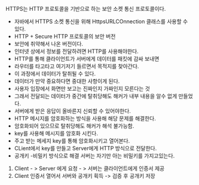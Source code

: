 HTTPS는 HTTP 프로토콜을 기반으로 하는 보안 소켓 통신 프로토콜이다.
- 자바에서 HTTPS 소켓 통신을 위해 HttpsURLCOnnection 클래스를 사용할 수 있다.
- HTTP + Secure HTTP 프로토콜의 보안 버전
- 보안에 취약해서 나온 버전이다.
- 인터넷 상에서 정보를 전달하려면 HTTP를 사용해야한다.
- HTTP를 통해 클라이언트가 서버에게 데이터를 패킷에 감싸 보내면
- 라우터를 타고타고 여기저기 들르면서 목적지를 찾아간다.
- 이 과정에서 데이터가 탈취될 수 있다.
- 데이터가 만약 중요하다면 중대한 사항이게 된다.
- 사용자 입장에서 화면만 보고는 진짜인지 가짜인지 모른다는 것
-  그래서 전달되는 데이터가 중간에 탈취당해도 해커가 내부 내용을 알수 없게 만들었다.
- 서버에게 받은 응답이 올바른지 신뢰할 수 있어야한다.
- HTTP 메시지를 암호화하는 방식을 사용해 해당 문제를 해결한다. 
- 암호화되어 있으므로 탈취당해도 해커가 해석 불가능함. 
- key를 사용해 메시지를 암호화 시킨다.
- 주고 받는 메세지 key를 통해 암호화시키고 열어본다. 
- CLient에서 key를 만들고 Server에게 HTTP 방식으로 전달한다.
- 공개키 -비밀키 방식으로 해결 서버는 자기만 아는 비밀키를 가지고있는다.

1. Client - > Server 에게 요청 - > 서버는 클라이언트에게 인증서 제공 
2. Client 인증서 열어서 서버와 공개키 획득 -> 검증 후 공개키 저장
